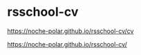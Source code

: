 # rsschool-cv

https://noche-polar.github.io/rsschool-cv/cv

https://noche-polar.github.io/rsschool-cv/
